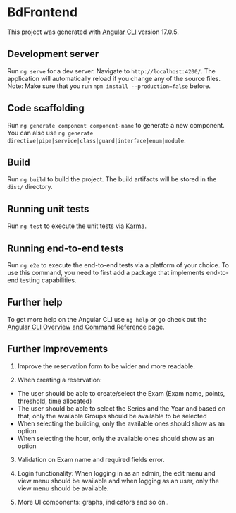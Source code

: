 # BdFrontend

This project was generated with [Angular CLI](https://github.com/angular/angular-cli) version 17.0.5.

## Development server

Run `ng serve` for a dev server. Navigate to `http://localhost:4200/`. The application will automatically reload if you change any of the source files.
Note: Make sure that you run `npm install --production=false` before.

## Code scaffolding

Run `ng generate component component-name` to generate a new component. You can also use `ng generate directive|pipe|service|class|guard|interface|enum|module`.

## Build

Run `ng build` to build the project. The build artifacts will be stored in the `dist/` directory.

## Running unit tests

Run `ng test` to execute the unit tests via [Karma](https://karma-runner.github.io).

## Running end-to-end tests

Run `ng e2e` to execute the end-to-end tests via a platform of your choice. To use this command, you need to first add a package that implements end-to-end testing capabilities.

## Further help

To get more help on the Angular CLI use `ng help` or go check out the [Angular CLI Overview and Command Reference](https://angular.io/cli) page.

## Further Improvements

1. Improve the reservation form to be wider and more readable.<br>

2. When creating a reservation:<br>
- The user should be able to create/select the Exam (Exam name, points, threshold, time allocated)<br>
- The user should be able to select the Series and the Year and based on that, only the available Groups should be available to be selected<br>
- When selecting the building, only the available ones should show as an option <br>
- When selecting the hour, only the available ones should show as an option <br>

3. Validation on Exam name and required fields error.<br>

4. Login functionality: When logging in as an admin, the edit menu and view menu should be available
and when logging as an user, only the view menu should be available.<br>

5. More UI components: graphs, indicators and so on..